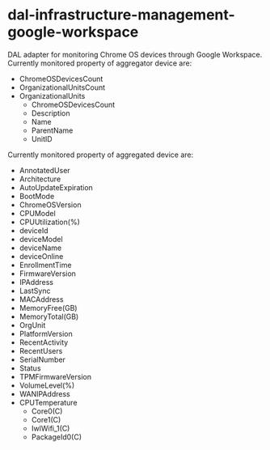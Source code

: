 # dal-infrastructure-management-google-workspace
DAL adapter for monitoring Chrome OS devices through Google Workspace.<br>
Currently monitored property of aggregator device are:
- ChromeOSDevicesCount
- OrganizationalUnitsCount
- OrganizationalUnits
    - ChromeOSDevicesCount
    - Description
    - Name
    - ParentName
    - UnitID

Currently monitored property of aggregated device are:
- AnnotatedUser
- Architecture
- AutoUpdateExpiration
- BootMode
- ChromeOSVersion
- CPUModel
- CPUUtilization(%)
- deviceId
- deviceModel
- deviceName
- deviceOnline
- EnrollmentTime
- FirmwareVersion
- IPAddress
- LastSync
- MACAddress
- MemoryFree(GB)
- MemoryTotal(GB)
- OrgUnit
- PlatformVersion
- RecentActivity
- RecentUsers
- SerialNumber
- Status
- TPMFirmwareVersion
- VolumeLevel(%)
- WANIPAddress
- CPUTemperature
  - Core0(C)
  - Core1(C)
  - IwlWifi_1(C)
  - PackageId0(C)
